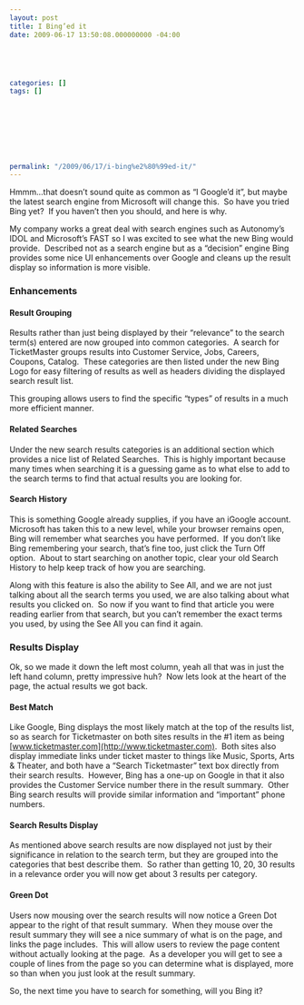 ```yaml
---
layout: post
title: I Bing’ed it
date: 2009-06-17 13:50:08.000000000 -04:00





categories: []
tags: []

  

  
  
  
  
  
permalink: "/2009/06/17/i-bing%e2%80%99ed-it/"
---
```

Hmmm…that doesn’t sound quite as common as “I Google’d it”, but maybe the latest search engine from Microsoft will change this.&nbsp; So have you tried Bing yet?&nbsp; If you haven’t then you should, and here is why.

My company works a great deal with search engines such as Autonomy’s IDOL and Microsoft’s FAST so I was excited to see what the new Bing would provide.&nbsp; Described not as a search engine but as a “decision” engine Bing provides some nice UI enhancements over Google and cleans up the result display so information is more visible.

### Enhancements

#### Result Grouping

Results rather than just being displayed by their “relevance” to the search term(s) entered are now grouped into common categories.&nbsp; A search for TicketMaster groups results into Customer Service, Jobs, Careers, Coupons, Catalog.&nbsp; These categories are then listed under the new Bing Logo for easy filtering of results as well as headers dividing the displayed search result list.

This grouping allows users to find the specific “types” of results in a much more efficient manner.

#### Related Searches

Under the new search results categories is an additional section which provides a nice list of Related Searches.&nbsp; This is highly important because many times when searching it is a guessing game as to what else to add to the search terms to find that actual results you are looking for.

#### Search History

This is something Google already supplies, if you have an iGoogle account.&nbsp; Microsoft has taken this to a new level, while your browser remains open, Bing will remember what searches you have performed.&nbsp; If you don’t like Bing remembering your search, that’s fine too, just click the Turn Off option.&nbsp; About to start searching on another topic, clear your old Search History to help keep track of how you are searching.

Along with this feature is also the ability to See All, and we are not just talking about all the search terms you used, we are also talking about what results you clicked on.&nbsp; So now if you want to find that article you were reading earlier from that search, but you can’t remember the exact terms you used, by using the See All you can find it again.

### Results Display

Ok, so we made it down the left most column, yeah all that was in just the left hand column, pretty impressive huh?&nbsp; Now lets look at the heart of the page, the actual results we got back.

#### Best Match

Like Google, Bing displays the most likely match at the top of the results list, so as search for Ticketmaster on both sites results in the #1 item as being [www.ticketmaster.com](http://www.ticketmaster.com).&nbsp; Both sites also display immediate links under ticket master to things like Music, Sports, Arts & Theater, and both have a “Search Ticketmaster” text box directly from their search results.&nbsp; However, Bing has a one-up on Google in that it also provides the Customer Service number there in the result summary.&nbsp; Other Bing search results will provide similar information and “important” phone numbers.

#### Search Results Display

As mentioned above search results are now displayed not just by their significance in relation to the search term, but they are grouped into the categories that best describe them.&nbsp; So rather than getting 10, 20, 30 results in a relevance order you will now get about 3 results per category.

#### Green Dot

Users now mousing over the search results will now notice a Green Dot appear to the right of that result summary.&nbsp; When they mouse over the result summary they will see a nice summary of what is on the page, and links the page includes.&nbsp; This will allow users to review the page content without actually looking at the page.&nbsp; As a developer you will get to see a couple of lines from the page so you can determine what is displayed, more so than when you just look at the result summary.

So, the next time you have to search for something, will you Bing it?

